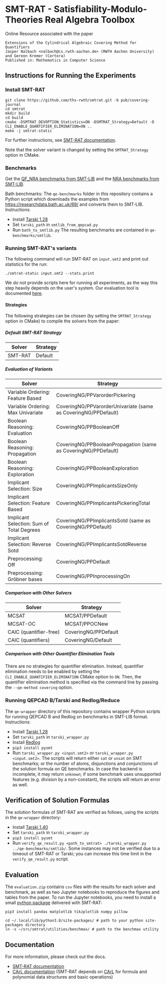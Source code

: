 # SMT-RAT - Satisfiability-Modulo-Theories Real Algebra Toolbox

Online Resource associated with the paper

    Extensions of the Cylindrical Algebraic Covering Method for Quantifiers
    Jasper Nalbach <nalbach@cs.rwth-aachen.de> (RWTH Aachen University) and Gereon Kremer (Certora)
    Published in: Mathematics in Computer Science

## Instructions for Running the Experiments

### Install SMT-RAT

    git clone https://github.com/ths-rwth/smtrat.git -b pub/covering-journal
    cd smtrat
    mkdir build
    cd build
    cmake -DSMTRAT_DEVOPTION_Statistics=ON -DSMTRAT_Strategy=Default -D CLI_ENABLE_QUANTIFIER_ELIMINATION=ON ..
    make -j smtrat-static


For further instructions, see  [SMT-RAT documentation](http://smtrat.github.io/).

Note that the solver variant is changed by setting the `SMTRAT_Strategy` option in CMake.

### Benchmarks

Get the [QF_NRA benchmarks from SMT-LIB](https://clc-gitlab.cs.uiowa.edu:2443/SMT-LIB-benchmarks/QF_NRA) and the [NRA benchmarks from SMT-LIB](https://clc-gitlab.cs.uiowa.edu:2443/SMT-LIB-benchmarks/NRA).

Bath benchmarks: The `qe-benchmarks` folder in this repository contains a Python script which downloads the examples from <https://researchdata.bath.ac.uk/69/> and converts them to SMT-LIB. Instructions:
* Install [Tarski 1.28](https://www.usna.edu/Users/cs/wcbrown/tarski/)
* Set `tarski_path` in `smtlib_from_qepcad.py`
* Run `bath_to_smtlib.py`
The resulting benchmarks are contained in `qe-benchmarks/smtlib`.


### Running SMT-RAT's variants 

The following command will run SMT-RAT on `input.smt2` and print out statistics for the run:

    ./smtrat-static input.smt2 --stats.print

We do not provide scripts here for running all experiments, as the way this step heavily depends on the user's system. Our evaluation tool is documented [here](https://smtrat.github.io/dd/d0f/benchmax.html).

#### Strategies

The following strategies can be chosen (by setting the `SMTRAT_Strategy` option in CMake) to compile the solvers from the paper:

##### Default SMT-RAT Strategy

Solver | Strategy
---|---
SMT-RAT | Default

##### Evaluation of Variants

Solver | Strategy
---|---
Variable Ordering: Feature Based            | CoveringNG/PPVarorderPickering
Variable Ordering: Max Univariate           | CoveringNG/PPVarorderUnivariate (same as CoveringNG/PPDefault)
Boolean Reasoning: Evaluation               | CoveringNG/PPBooleanOff
Boolean Reasoning: Propagation              | CoveringNG/PPBooleanPropagation (same as CoveringNG/PPDefault)
Boolean Reasoning: Exploration              | CoveringNG/PPBooleanExploration
Implicant Selection: Size                   | CoveringNG/PPImplicantsSizeOnly
Implicant Selection: Feature Based          | CoveringNG/PPImplicantsPickeringTotal
Implicant Selection: Sum of Total Degrees   | CoveringNG/PPImplicantsSotd (same as CoveringNG/PPDefault)
Implicant Selection: Reverse Sotd           | CoveringNG/PPImplicantsSotdReverse
Preprocessing: Off                          | CoveringNG/PPDefault
Preprocessing: Gröbner bases                | CoveringNG/PPInprocessingOn

##### Comparison with Other Solvers

Solver | Strategy
---|---
MCSAT                   | MCSAT/PPDefault
MCSAT-OC                | MCSAT/PPOCNew
CAlC (quantifier-free)  | CoveringNG/PPDefault
CAlC (quantifiers)      | CoveringNG/Default

##### Comparison with Other Quantifier Elimination Tools

There are no strategies for quantifier elimination. Instead, quantifier elimination needs to be enabled by setting the `CLI_ENABLE_QUANTIFIER_ELIMINATION` CMake option to `ON`. Then, the quantifier elimination method is specified via the command line by passing the `--qe-method covering` option.

### Running QEPCAD B/Tarski and Redlog/Reduce

The `qe-wrapper` directory of this repository contains wrapper Python scripts for running QEPCAD B and Redlog on benchmarks in SMT-LIB format. Instructions:
* Install [Tarski 1.28](https://www.usna.edu/Users/cs/wcbrown/tarski/) 
* Set `tarski_path` in `tarski_wrapper.py`
* Install [Redlog](https://sourceforge.net/projects/reduce-algebra/files/snapshot_2023-12-18/linux64/)
* `pip3 install pysmt`
* Run `tarski_wrapper.py <input.smt2>` or `tarski_wrapper.py <input.smt2>`. The scripts will return either `sat` or `unsat` on SMT benchmarks; or the number of atoms, disjunctions and conjunctions of the solution formula on QE benchmarks. In case the backend is incomplete, it may return `unknown`; if some benchmark uses unsupported features (e.g. division by a non-constant), the scripts will return an error as well.

## Verification of Solution Formulas

The solution formulas of SMT-RAT are verified as follows, using the scripts in the `qe-wrapper` directory:
* Install [Tarski 1.40](https://github.com/chriswestbrown/tarski/tree/2e16a504f97fb6c8736ed9126d3e0b696ebbf683) 
* Set `tarski_path` in `tarski_wrapper.py`
* `pip3 install pysmt`
* Run `verify_qe_result.py <path_to_smtrat> ./tarski_wrapper.py ../qe-benchmarks/smtlib/`. Some instances may not be verified due to a timeout of SMT-RAT or Tarski; you can increase this time limit in the `verify_qe_result.py` script.

## Evaluation

The `evaluation.zip` contains `csv` files with the results for each solver and benchmark, as well as two Jupyter notebooks to reproduce the figures and tables from the paper. To run the Jupyter notebooks, you need to install a small [python package](https://ths-rwth.github.io/smtrat/dc/d44/benchmax-evaluation.html) delivered with SMT-RAT:

    pip3 install pandas matplotlib tikzplotlib numpy pillow

    cd ~/.local/lib/python3.8/site-packages/ # path to your python site-packages directory
    ln -s ~/src/smtrat/utilities/benchmax/ # path to the benchmax utility


## Documentation

For more information, please check out the docs.

* [SMT-RAT documentation](http://ths-rwth.github.io/smtrat)
* [CArL documentation](http://ths-rwth.github.io/carl) (SMT-RAT depends on [CArL](https://github.com/ths-rwth/carl) for formula and polynomial data structures and basic operations)

